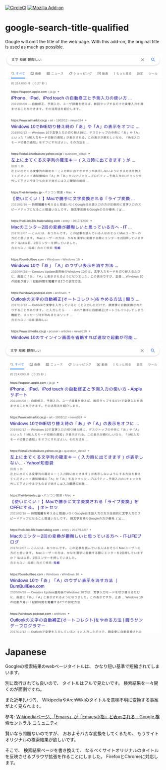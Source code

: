 [![CircleCI](https://circleci.com/gh/ncaq/google-search-title-qualified.svg?style=svg)](https://circleci.com/gh/ncaq/google-search-title-qualified)
[![Mozilla Add-on](https://img.shields.io/amo/users/google-search-title-qualified.svg)](https://addons.mozilla.org/ja/firefox/addon/google-search-title-qualified/)

# google-search-title-qualified

Google will omit the title of the web page. With this add-on, the original title is used as much as possible.

![before](docs/before.png)

![after](docs/after.png)

# Japanese

Googleの検索結果のwebページタイトルは、
かなり短い基準で短縮されてしまいます。

別に改行されても良いので、
タイトルはフルで見たいです。
検索結果を一々開くのが面倒ですね。

また近年(いつ?)、
WikipediaやArchWikiのタイトルを意味不明に変換する事案がよく見られます。

参考: [Wikipediaページ、「Emacs」が「Emacs小指」と表示される - Google 検索セントラル コミュニティ](https://support.google.com/webmasters/thread/68265671/wikipedia%E3%83%9A%E3%83%BC%E3%82%B8%E3%80%81%E3%80%8Cemacs%E3%80%8D%E3%81%8C%E3%80%8Cemacs%E5%B0%8F%E6%8C%87%E3%80%8D%E3%81%A8%E8%A1%A8%E7%A4%BA%E3%81%95%E3%82%8C%E3%82%8B?hl=ja)

賢いなら問題ないのですが、
おおよそバカな変換をしてくるため、
もうサイトオリジナルの検索結果が欲しいです。

そこで、
検索結果ページを書き換えて、
なるべくサイトオリジナルのタイトルを反映させるブラウザ拡張を作ることにしました。
FirefoxとChromeに対応します。
